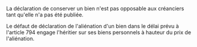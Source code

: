 La déclaration de conserver un bien n'est pas opposable aux créanciers tant qu'elle n'a pas été publiée.

Le défaut de déclaration de l'aliénation d'un bien dans le délai prévu à l'article 794 engage l'héritier sur ses biens personnels à hauteur du prix de l'aliénation.
